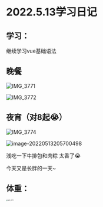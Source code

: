 # 2022.5.13学习日记

## 学习：

继续学习vue基础语法

## 晚餐

![IMG_3771](https://ypyun-cdn.u1n1.com/img/picgo/2022/05/13/20220513205616.JPG)

![IMG_3772](https://ypyun-cdn.u1n1.com/img/picgo/2022/05/13/20220513205617.JPG)

## 夜宵（对8起😭）

![IMG_3774](https://ypyun-cdn.u1n1.com/img/picgo/2022/05/13/20220513205652.jpeg)

![image-20220513205700498](https://ypyun-cdn.u1n1.com/img/picgo/2022/05/13/20220513205700.png)

浅吃一下牛排包和肉粽 太香了😭

今天又是长胖的一天~

## 体重：

<img src="https://ypyun-cdn.u1n1.com/img/picgo/2022/05/13/20220513220827.PNG" alt="IMG_3777" style="zoom:25%;" />